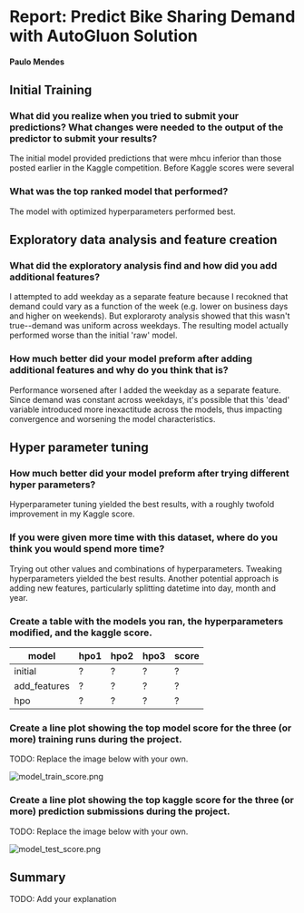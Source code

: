 # Report: Predict Bike Sharing Demand with AutoGluon Solution
#### Paulo Mendes

## Initial Training
### What did you realize when you tried to submit your predictions? What changes were needed to the output of the predictor to submit your results?
The initial model provided predictions that were mhcu inferior than those posted earlier in the Kaggle competition. Before Kaggle scores
were several 

### What was the top ranked model that performed?
The model with optimized hyperparameters performed best.

## Exploratory data analysis and feature creation
### What did the exploratory analysis find and how did you add additional features?
I attempted to add weekday as a separate feature because I recokned that demand could vary as a function of the week (e.g. lower
on business days and higher on weekends). But exploraroty analysis showed that this wasn't true--demand was uniform across weekdays.
The resulting model actually performed worse than the initial 'raw' model.

### How much better did your model preform after adding additional features and why do you think that is?
Performance worsened after I added the weekday as a separate feature. Since demand was constant across weekdays, it's possible that this
'dead' variable introduced more inexactitude across the models, thus impacting convergence and worsening the model characteristics.

## Hyper parameter tuning
### How much better did your model preform after trying different hyper parameters?
Hyperparameter tuning yielded the best results, with a roughly twofold improvement in my Kaggle score.

### If you were given more time with this dataset, where do you think you would spend more time?
Trying out other values and combinations of hyperparameters. Tweaking hyperparameters yielded the best results. Another
potential approach is adding new features, particularly splitting datetime into day, month and year.

### Create a table with the models you ran, the hyperparameters modified, and the kaggle score.
|model|hpo1|hpo2|hpo3|score|
|--|--|--|--|--|
|initial|?|?|?|?|
|add_features|?|?|?|?|
|hpo|?|?|?|?|

### Create a line plot showing the top model score for the three (or more) training runs during the project.

TODO: Replace the image below with your own.

![model_train_score.png](img/model_train_score.png)

### Create a line plot showing the top kaggle score for the three (or more) prediction submissions during the project.

TODO: Replace the image below with your own.

![model_test_score.png](img/model_test_score.png)

## Summary
TODO: Add your explanation
